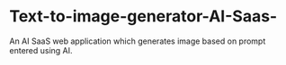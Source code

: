 # Text-to-image-generator-AI-Saas-
An AI SaaS web application which generates image based on prompt entered using AI.
